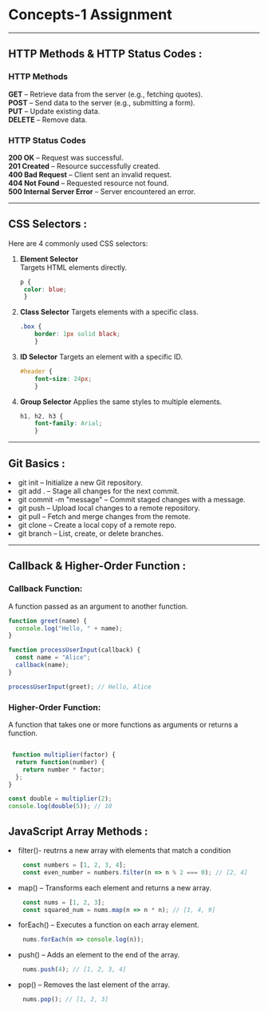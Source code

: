 # Concepts-1 Assignment

---

##  HTTP Methods & HTTP Status Codes : 

###  HTTP Methods

**GET** – Retrieve data from the server (e.g., fetching quotes). <br>
**POST** – Send data to the server (e.g., submitting a form). <br>
**PUT** – Update existing data.<br>
**DELETE** – Remove data.<br>

###  HTTP Status Codes
**200 OK** – Request was successful.<br>
**201 Created** – Resource successfully created.<br>
**400 Bad Request** – Client sent an invalid request.<br>
**404 Not Found** – Requested resource not found.<br>
**500 Internal Server Error** – Server encountered an error.<br>

---

##  CSS Selectors : 

Here are 4 commonly used CSS selectors:

1. **Element Selector**  
   Targets HTML elements directly.  

   ```css
   p { 
    color: blue; 
    }

    ```

2. **Class Selector**
    Targets elements with a specific class.
    ```css
    .box { 
        border: 1px solid black; 
        }
    ```

3. **ID Selector**
    Targets an element with a specific ID.
    ```css
    #header { 
        font-size: 24px; 
        }
    ```

4. **Group Selector**
    Applies the same styles to multiple elements.
    ```css
    h1, h2, h3 { 
        font-family: Arial;
        }
    ```

---

## Git Basics :

<li>git init – Initialize a new Git repository.</li>
<li>git add . – Stage all changes for the next commit.</li>
<li>git commit -m "message" – Commit staged changes with a message.</li>
<li>git push – Upload local changes to a remote repository.</li>
<li>git pull – Fetch and merge changes from the remote.</li>
<li>git clone <repo-url> – Create a local copy of a remote repo.</li>
<li>git branch – List, create, or delete branches.</li>

---

## Callback & Higher-Order Function :

### Callback Function:
A function passed as an argument to another function.
```javascript
function greet(name) {
  console.log("Hello, " + name);
}

function processUserInput(callback) {
  const name = "Alice";
  callback(name);
}

processUserInput(greet); // Hello, Alice

```

### Higher-Order Function:
A function that takes one or more functions as arguments or returns a function.
```javascript

 function multiplier(factor) {
  return function(number) {
    return number * factor;
  };
}

const double = multiplier(2);
console.log(double(5)); // 10

```

## JavaScript Array Methods :

<li> filter()- reutrns a new array with elements that match a condition </li>

```javascript
    const numbers = [1, 2, 3, 4];
    const even_number = numbers.filter(n => n % 2 === 0); // [2, 4]
```

<li> map() – Transforms each element and returns a new array.</li>

```javascript 
    const nums = [1, 2, 3];
    const squared_num = nums.map(n => n * n); // [1, 4, 9]
```

<li>forEach() – Executes a function on each array element.</li>

```javascript
    nums.forEach(n => console.log(n));
```
<li>push() – Adds an element to the end of the array.</li>

```javascript
    nums.push(4); // [1, 2, 3, 4]
```

<li>pop() – Removes the last element of the array.</li>

```javascript
    nums.pop(); // [1, 2, 3]
```






